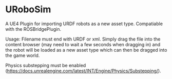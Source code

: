 # URoboSim

A UE4 Plugin for importing URDF robots as a new asset type. Compatiable with the ROSBridgePlugin. 

Usage:
Filename must end with URDF or xml. Simply drag the file into the content browser (may need to wait a few seconds when dragging in) and the robot will be loaded as a new asset type which can then be dragged into the game world.

Physics substepping must be enabled (https://docs.unrealengine.com/latest/INT/Engine/Physics/Substepping/).

 
